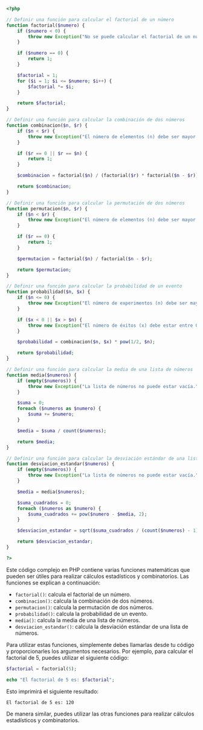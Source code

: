 ```php
<?php

// Definir una función para calcular el factorial de un número
function factorial($numero) {
    if ($numero < 0) {
        throw new Exception("No se puede calcular el factorial de un número negativo.");
    }

    if ($numero == 0) {
        return 1;
    }

    $factorial = 1;
    for ($i = 1; $i <= $numero; $i++) {
        $factorial *= $i;
    }

    return $factorial;
}

// Definir una función para calcular la combinación de dos números
function combinacion($n, $r) {
    if ($n < $r) {
        throw new Exception("El número de elementos (n) debe ser mayor o igual que el número de elementos a seleccionar (r).");
    }

    if ($r == 0 || $r == $n) {
        return 1;
    }

    $combinacion = factorial($n) / (factorial($r) * factorial($n - $r));

    return $combinacion;
}

// Definir una función para calcular la permutación de dos números
function permutacion($n, $r) {
    if ($n < $r) {
        throw new Exception("El número de elementos (n) debe ser mayor o igual que el número de elementos a seleccionar (r).");
    }

    if ($r == 0) {
        return 1;
    }

    $permutacion = factorial($n) / factorial($n - $r);

    return $permutacion;
}

// Definir una función para calcular la probabilidad de un evento
function probabilidad($n, $x) {
    if ($n <= 0) {
        throw new Exception("El número de experimentos (n) debe ser mayor que cero.");
    }

    if ($x < 0 || $x > $n) {
        throw new Exception("El número de éxitos (x) debe estar entre 0 y n.");
    }

    $probabilidad = combinacion($n, $x) * pow(1/2, $n);

    return $probabilidad;
}

// Definir una función para calcular la media de una lista de números
function media($numeros) {
    if (empty($numeros)) {
        throw new Exception("La lista de números no puede estar vacía.");
    }

    $suma = 0;
    foreach ($numeros as $numero) {
        $suma += $numero;
    }

    $media = $suma / count($numeros);

    return $media;
}

// Definir una función para calcular la desviación estándar de una lista de números
function desviacion_estandar($numeros) {
    if (empty($numeros)) {
        throw new Exception("La lista de números no puede estar vacía.");
    }

    $media = media($numeros);

    $suma_cuadrados = 0;
    foreach ($numeros as $numero) {
        $suma_cuadrados += pow($numero - $media, 2);
    }

    $desviacion_estandar = sqrt($suma_cuadrados / (count($numeros) - 1));

    return $desviacion_estandar;
}

?>
```

Este código complejo en PHP contiene varias funciones matemáticas que pueden ser útiles para realizar cálculos estadísticos y combinatorios. Las funciones se explican a continuación:

* `factorial()`: calcula el factorial de un número.
* `combinacion()`: calcula la combinación de dos números.
* `permutacion()`: calcula la permutación de dos números.
* `probabilidad()`: calcula la probabilidad de un evento.
* `media()`: calcula la media de una lista de números.
* `desviacion_estandar()`: calcula la desviación estándar de una lista de números.

Para utilizar estas funciones, simplemente debes llamarlas desde tu código y proporcionarles los argumentos necesarios. Por ejemplo, para calcular el factorial de 5, puedes utilizar el siguiente código:

```php
$factorial = factorial(5);

echo "El factorial de 5 es: $factorial";
```

Esto imprimirá el siguiente resultado:

```
El factorial de 5 es: 120
```

De manera similar, puedes utilizar las otras funciones para realizar cálculos estadísticos y combinatorios.